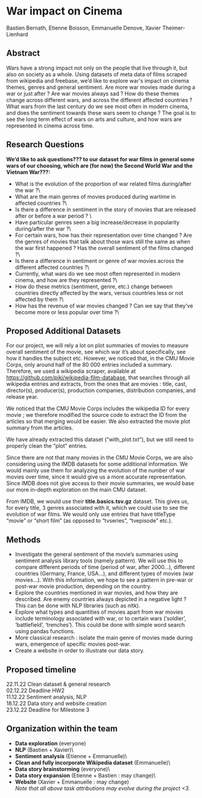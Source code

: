 # War impact on Cinema

Bastien Bernath, Etienne Boisson, Emmanuelle Denove, Xavier Theimer-Lienhard

## Abstract 

Wars have a strong impact not only on the people that live through it, but also on society as a whole. Using datasets of meta data of films scraped from wikipedia and freebase, we’d like to explore war's impact on cinema themes, genres and general sentiment. Are more war movies made during a war or just after ? Are war movies always sad ? How do these themes change across different wars, and across the different affected countries ? What wars from the last century do we see most often in modern cinema, and does the sentiment towards these wars seem to change ? The goal is to see the long term effect of wars on arts and culture, and how wars are represented in cinema across time.

## Research Questions 

**We’d like to ask questions??? to our dataset for war films in general some wars of our choosing, which are (for now) the Second World War and the Vietnam War???:**
- What is the evolution of the proportion of war related films during/after the war ?\
- What are the main genres of movies produced during wartime in affected countries ?\
- Is there a difference in sentiment in the story of movies that are released after or before a war period ? \
- Have particular genres seen a big increase/decrease in popularity during/after the war ?\
- For certain wars, how has their representation over time changed ? Are the genres of movies that talk about those wars still the same as when the war first happened ? Has the overall sentiment of the films changed ?\
- Is there a difference in sentiment or genre of war movies across the different affected countries ?\
- Currently, what wars do we see most often represented in modern cinema, and how are they represented ?\
- How do these metrics (sentiment, genre, etc.) change between countries directly affected by the wars, versus countries less or not affected by them ?\
- How has the revenue of war movies changed ? Can we say that they’ve become more or less popular over time ?\

## Proposed Additional Datasets 
For our project, we will rely a lot on plot summaries of movies to measure overall sentiment of the movie, see which war it’s about specifically, see how it handles the subject etc. However, we noticed that, in the CMU Movie Corps, only around half of the 80 000 entries included a summary. Therefore, we used a wikipedia scraper, available at https://github.com/piki/wikipedia-film-database, that searches through all wikipedia entries and extracts, from the ones that are movies : title, cast, director(s), producer(s), production companies, distribution companies, and release year.

We noticed that the CMU Movie Corps includes the wikipedia ID for every movie ; we therefore modified the source code to extract the ID from the articles so that merging would be easier. We also extracted the movie plot summary from the articles.

We have already extracted this dataset (“with_plot.txt”), but we still need to properly clean the “plot” entries.

Since there are not that many movies in the CMU Movie Corps, we are also considering using the IMDB datasets for some additional information. We would mainly use them for analyzing the evolution of the number of war movies over time, since it would give us a more accurate representation. Since IMDB does not give access to their movie summaries, we would base our more in-depth exploration on the main CMU dataset.

From IMDB, we would use their **title.basics.tsv.gz** dataset. This gives us, for every title, 3 genres associated with it, which we could use to see the evolution of war films. We would only use entries that have titleType “movie” or “short film” (as opposed to “tvseries”, “tvepisode” etc.).

## Methods

- Investigate the general sentiment of the movie’s summaries using sentiment analysis library tools (namely pattern). We will use this to compare different periods of time (period of war, after 2000…), different countries (Germany, France, USA…), and different types of movies (war movies…). With this information, we hope to see a pattern in pre-war or post-war movie production, depending on the country.
- Explore the countries mentioned in war movies, and how they are described. Are enemy countries always depicted in a negative light ? This can be done with NLP libraries (such as nltk).
- Explore what types and quantities of movies apart from war movies include terminology associated with war, or to certain wars (‘soldier’, ‘battlefield’, ‘trenches’). This could be done with simple word search using pandas functions.
- More classical research : isolate the main genre of movies made during wars, emergence of specific movies post-war.
- Create a website in order to illustrate our data story.

## Proposed timeline

22.11.22 Clean dataset & general research\
02.12.22 Deadline HW2\
11.12.22 Sentiment analysis, NLP\
18.12.22 Data story and website creation\
23.12.22 Deadline for Milestone 3

## Organization within the team

- **Data exploration** (everyone)
- **NLP** (Bastien + Xavier)\
- **Sentiment analysis** (Etienne + Emmanuelle)\
- **Clean and fully incorporate Wikipedia dataset**  (Emmanuelle)\
- **Data story brainstorming** (everyone)\
- **Data story expansion** (Etienne + Bastien : may change)\
- **Website** (Xavier + Emmanuelle : may change)\
_Note that all above task attributions may evolve during the project <3._
